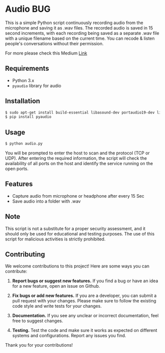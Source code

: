 # Audio BUG

This is a simple Python script continuously recording audio from the microphone and saving it as .wav files. The recorded audio is saved in 15 second increments, with each recording being saved as a separate .wav file with a unique filename based on the current time. You can recode & listen people's conversations without their permission.

For more please check this Medium [Link](https://medium.com/@textmeantu/create-an-audio-bug-using-python-a8cbf07994a8)

## Requirements
- Python 3.x
- `pyaudio` library for audio

## Installation

```bash 
$ sudo apt-get install build-essential libasound-dev portaudio19-dev libportaudio2 libportaudiocpp0 python3-dev
$ pip install pyaudio
```

## Usage

```bash 
$ python audio.py
```


You will be prompted to enter the host to scan and the protocol (TCP or UDP). After entering the required information, the script will check the availability of all ports on the host and identify the service running on the open ports.

## Features

- Capture audio from microphone or headphone after every 15 Sec
- Save audio into a folder with .wav

## Note

This script is not a substitute for a proper security assessment, and it should only be used for educational and testing purposes. The use of this script for malicious activities is strictly prohibited.


## Contributing

We welcome contributions to this project! Here are some ways you can contribute:

1. **Report bugs or suggest new features.** If you find a bug or have an idea for a new feature, open an issue on Github.

2. **Fix bugs or add new features.** If you are a developer, you can submit a pull request with your changes. Please make sure to follow the existing code style and write tests for your changes.

3. **Documentation.** If you see any unclear or incorrect documentation, feel free to suggest changes.

4. **Testing.** Test the code and make sure it works as expected on different systems and configurations. Report any issues you find.


Thank you for your contributions!
